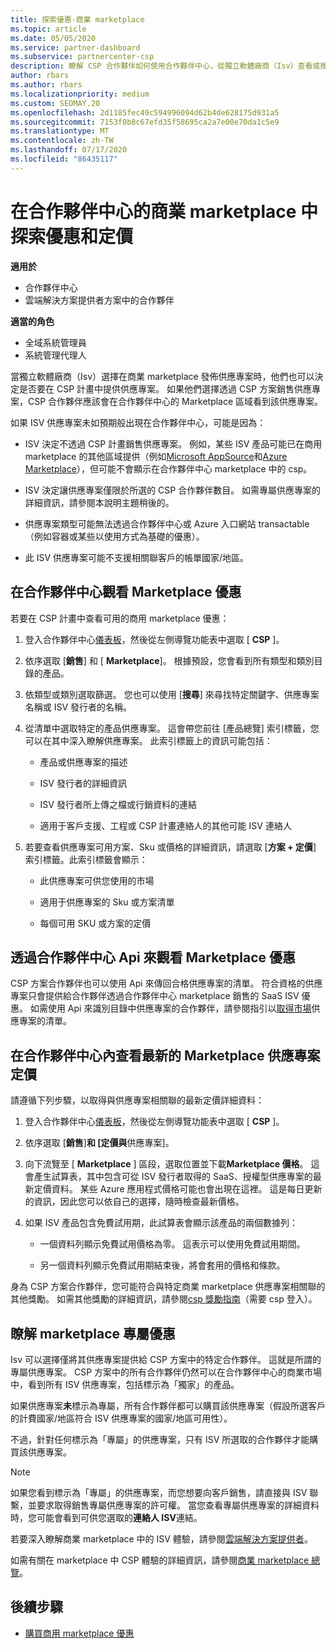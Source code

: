 ```yaml
---
title: 探索優惠-商業 marketplace
ms.topic: article
ms.date: 05/05/2020
ms.service: partner-dashboard
ms.subservice: partnercenter-csp
description: 瞭解 CSP 合作夥伴如何使用合作夥伴中心，從獨立軟體廠商（Isv）查看或搜尋 marketplace 提供的 SaaS 供應專案或定價。
author: rbars
ms.author: rbars
ms.localizationpriority: medium
ms.custom: SEOMAY.20
ms.openlocfilehash: 2d1185fec49c594996094d62b4de628175d931a5
ms.sourcegitcommit: 7153f0b8c67efd35f58695ca2a7e00e70da1c5e9
ms.translationtype: MT
ms.contentlocale: zh-TW
ms.lasthandoff: 07/17/2020
ms.locfileid: "86435117"
---
```

# <a name="discover-offers-and-pricing-in-the-partner-center-commercial-marketplace"></a>在合作夥伴中心的商業 marketplace 中探索優惠和定價

**適用於**

- 合作夥伴中心
- 雲端解決方案提供者方案中的合作夥伴

**適當的角色**

- 全域系統管理員
- 系統管理代理人

當獨立軟體廠商（Isv）選擇在商業 marketplace 發佈供應專案時，他們也可以決定是否要在 CSP 計畫中提供供應專案。 如果他們選擇透過 CSP 方案銷售供應專案，CSP 合作夥伴應該會在合作夥伴中心的 Marketplace 區域看到該供應專案。

如果 ISV 供應專案未如預期般出現在合作夥伴中心，可能是因為：

- ISV 決定不透過 CSP 計畫銷售供應專案。 例如，某些 ISV 產品可能已在商用 marketplace 的其他區域提供（例如[Microsoft AppSource](https://appsource.microsoft.com/)和[Azure Marketplace](https://azuremarketplace.microsoft.com/)），但可能不會顯示在合作夥伴中心 marketplace 中的 csp。

- ISV 決定讓供應專案僅限於所選的 CSP 合作夥伴數目。 如需專屬供應專案的詳細資訊，請參閱本說明主題稍後的。

- 供應專案類型可能無法透過合作夥伴中心或 Azure 入口網站 transactable （例如容器或某些以使用方式為基礎的優惠）。

- 此 ISV 供應專案可能不支援相關聯客戶的帳單國家/地區。

## <a name="view-marketplace-offers-in-partner-center"></a>在合作夥伴中心觀看 Marketplace 優惠

若要在 CSP 計畫中查看可用的商用 marketplace 優惠： 

1. 登入合作夥伴中心[儀表板](https://partner.microsoft.com/dashboard)，然後從左側導覽功能表中選取 [ **CSP** ]。

2. 依序選取 [**銷售**] 和 [ **Marketplace**]。 根據預設，您會看到所有類型和類別目錄的產品。

3. 依類型或類別選取篩選。 您也可以使用 [**搜尋**] 來尋找特定關鍵字、供應專案名稱或 ISV 發行者的名稱。

4. 從清單中選取特定的產品供應專案。 這會帶您前往 [產品總覽] 索引標籤，您可以在其中深入瞭解供應專案。 此索引標籤上的資訊可能包括： 

    - 產品或供應專案的描述

    - ISV 發行者的詳細資訊

    - ISV 發行者所上傳之檔或行銷資料的連結

    - 適用于客戶支援、工程或 CSP 計畫連絡人的其他可能 ISV 連絡人

5. 若要查看供應專案可用方案、Sku 或價格的詳細資訊，請選取 [**方案 + 定價**] 索引標籤。此索引標籤會顯示：

    - 此供應專案可供您使用的市場

    - 適用于供應專案的 Sku 或方案清單

    - 每個可用 SKU 或方案的定價

## <a name="view-marketplace-offers-via-partner-center-apis"></a>透過合作夥伴中心 Api 來觀看 Marketplace 優惠

CSP 方案合作夥伴也可以使用 Api 來傳回合格供應專案的清單。 符合資格的供應專案只會提供給合作夥伴透過合作夥伴中心 marketplace 銷售的 SaaS ISV 優惠。 如需使用 Api 來識別目錄中供應專案的合作夥伴，請參閱指引以[取得市場](https://docs.microsoft.com/partner-center/develop/create-subscription-azure-marketplace-products#get-a-list-of-offers-for-a-market)供應專案的清單。

## <a name="view-the-latest-marketplace-offer-pricing-in-partner-center"></a>在合作夥伴中心內查看最新的 Marketplace 供應專案定價

請遵循下列步驟，以取得與供應專案相關聯的最新定價詳細資料：

1. 登入合作夥伴中心[儀表板](https://partner.microsoft.com/dashboard)，然後從左側導覽功能表中選取 [ **CSP** ]。

2. 依序選取 [**銷售**]**和 [定價與**供應專案]。

3. 向下流覽至 [ **Marketplace** ] 區段，選取位置並下載**Marketplace 價格**。 這會產生試算表，其中包含可從 ISV 發行者取得的 SaaS、授權型供應專案的最新定價資料。 某些 Azure 應用程式價格可能也會出現在這裡。 這是每日更新的資訊，因此您可以依自己的選擇，隨時檢查最新價格。

4. 如果 ISV 產品包含免費試用期，此試算表會顯示該產品的兩個數據列：

    - 一個資料列顯示免費試用價格為零。 這表示可以使用免費試用期間。

    - 另一個資料列顯示免費試用期結束後，將會套用的價格和條款。

身為 CSP 方案合作夥伴，您可能符合與特定商業 marketplace 供應專案相關聯的其他獎勵。 如需其他獎勵的詳細資訊，請參閱[csp 獎勵指南](https://aka.ms/partnerincentives)（需要 csp 登入）。

## <a name="learn-about-marketplace-exclusive-offers"></a>瞭解 marketplace 專屬優惠

Isv 可以選擇僅將其供應專案提供給 CSP 方案中的特定合作夥伴。 這就是所謂的專屬供應專案。 CSP 方案中的所有合作夥伴仍然可以在合作夥伴中心的商業市場中，看到所有 ISV 供應專案，包括標示為「獨家」的產品。

如果供應專案**未**標示為專屬，所有合作夥伴都可以購買該供應專案（假設所選客戶的計費國家/地區符合 ISV 供應專案的國家/地區可用性）。

不過，針對任何標示為「專屬」的供應專案，只有 ISV 所選取的合作夥伴才能購買該供應專案。

> [!NOTE]
> 如果您看到標示為「專屬」的供應專案，而您想要向客戶銷售，請直接與 ISV 聯繫，並要求取得銷售專屬供應專案的許可權。 當您查看專屬供應專案的詳細資料時，您可能會看到可供您選取的**連絡人 ISV**連結。

若要深入瞭解商業 marketplace 中的 ISV 體驗，請參閱[雲端解決方案提供者](https://docs.microsoft.com/azure/marketplace/cloud-solution-providers)。

如需有關在 marketplace 中 CSP 體驗的詳細資訊，請參閱[商業 marketplace 總覽](csp-commercial-marketplace-overview.md)。

## <a name="next-steps"></a>後續步驟

- [購買商用 marketplace 優惠](csp-commercial-marketplace-purchase.md)
